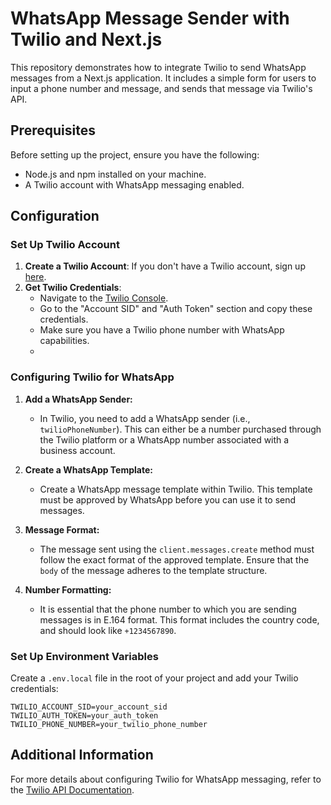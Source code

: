 # WhatsApp Message Sender with Twilio and Next.js

This repository demonstrates how to integrate Twilio to send WhatsApp messages from a Next.js application. It includes a simple form for users to input a phone number and message, and sends that message via Twilio's API.

## Prerequisites

Before setting up the project, ensure you have the following:

- Node.js and npm installed on your machine.
- A Twilio account with WhatsApp messaging enabled.

## Configuration

### Set Up Twilio Account

1. **Create a Twilio Account**: If you don't have a Twilio account, sign up [here](https://www.twilio.com/try-twilio).
2. **Get Twilio Credentials**:
   - Navigate to the [Twilio Console](https://www.twilio.com/console).
   - Go to the "Account SID" and "Auth Token" section and copy these credentials.
   - Make sure you have a Twilio phone number with WhatsApp capabilities.
   - 
### Configuring Twilio for WhatsApp

1. **Add a WhatsApp Sender:**
   - In Twilio, you need to add a WhatsApp sender (i.e., `twilioPhoneNumber`). This can either be a number purchased through the Twilio platform or a WhatsApp number associated with a business account.

2. **Create a WhatsApp Template:**
   - Create a WhatsApp message template within Twilio. This template must be approved by WhatsApp before you can use it to send messages.

3. **Message Format:**
   - The message sent using the `client.messages.create` method must follow the exact format of the approved template. Ensure that the `body` of the message adheres to the template structure.

4. **Number Formatting:**
   - It is essential that the phone number to which you are sending messages is in E.164 format. This format includes the country code, and should look like `+1234567890`.

### Set Up Environment Variables

Create a `.env.local` file in the root of your project and add your Twilio credentials:

```env
TWILIO_ACCOUNT_SID=your_account_sid
TWILIO_AUTH_TOKEN=your_auth_token
TWILIO_PHONE_NUMBER=your_twilio_phone_number
```
## Additional Information

For more details about configuring Twilio for WhatsApp messaging, refer to the [Twilio API Documentation](https://www.twilio.com/docs/whatsapp).
